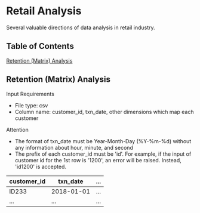 # Retail Analysis
Several valuable directions of data analysis in retail industry.

## Table of Contents
[Retention (Matrix) Analysis](#retention-(matrix)-analysis)

## Retention (Matrix) Analysis

Input Requirements
- File type: csv
- Column name: customer_id, txn_date, other dimensions which map each customer

Attention
- The format of txn_date must be Year-Month-Day (%Y-%m-%d) without any information about hour, minute, and second
- The prefix of each customer_id must be 'id'. For example, if the input of customer id for the 1st row is '1200', an error will be raised. Instead, 'id1200' is accepted.

| customer_id | txn_date | ... |
| ---         | ---      | --- |
| ID233 | 2018-01-01 | ... |
| ... | ... | ... |



